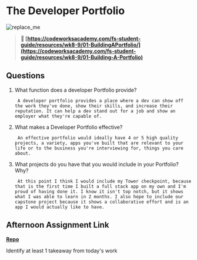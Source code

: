 # The Developer Portfolio

![replace_me](https://codeworks.blob.core.windows.net/public/assets/img/illustrations/placeholder.svg)

> **📖 [https://codeworksacademy.com/fs-student-guide/resources/wk8-9/01-BuildingAPortfolio/](https://codeworksacademy.com/fs-student-guide/resources/wk8-9/01-Building-A-Portfolio)**

## Questions

1. What function does a developer Portfolio provide?

        A developer portfolio provides a place where a dev can show off the work they've done, show their skills, and increase their reputation. It can help a dev stand out for a job and show an employer what they're capable of.

2. What makes a Developer Portfolio effective?

        An effective portfolio would ideally have 4 or 5 high quality projects, a variety, apps you've built that are relevant to your life or to the business you're interviewing for, things you care about.

3. What projects do you have that you would include in your Portfolio? Why?

        At this point I think I would include my Tower checkpoint, because that is the first time I built a full stack app on my own and I'm proud of having done it. I know it isn't top notch, but it shows what I was able to learn in 2 months. I also hope to include our capstone project because it shows a collaborative effort and is an app I would actually like to have.

## Afternoon Assignment Link

**[Repo](https://github.com/TamraPeterson/bookNook)**

Identify at least 1 takeaway from today's work
